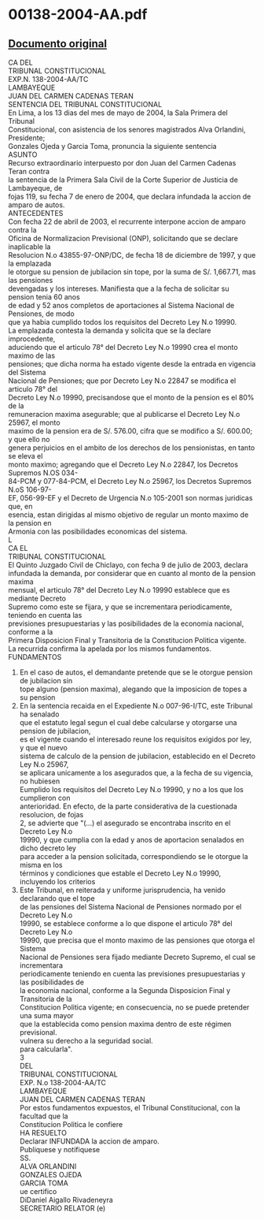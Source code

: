 
00138-2004-AA.pdf
=================
  
[Documento original](https://tc.gob.pe/jurisprudencia/2004/00138-2004-AA.pdf)  
---  
CA DEL  
TRIBUNAL CONSTITUCIONAL  
EXP.N. 138-2004-AA/TC  
LAMBAYEQUE  
JUAN DEL CARMEN CADENAS TERAN  
SENTENCIA DEL TRIBUNAL CONSTITUCIONAL  
En Lima, a los 13 dias del mes de mayo de 2004, la Sala Primera del Tribunal  
Constitucional, con asistencia de los senores magistrados Alva Orlandini, Presidente;  
Gonzales Ojeda y Garcia Toma, pronuncia la siguiente sentencia  
ASUNTO  
Recurso extraordinario interpuesto por don Juan del Carmen Cadenas Teran contra  
la sentencia de la Primera Sala Civil de la Corte Superior de Justicia de Lambayeque, de  
fojas 119, su fecha 7 de enero de 2004, que declara infundada la accion de amparo de autos.  
ANTECEDENTES  
Con fecha 22 de abril de 2003, el recurrente interpone accion de amparo contra la  
Oficina de Normalizacion Previsional (ONP), solicitando que se declare inaplicable la  
Resolucion N.o 43855-97-ONP/DC, de fecha 18 de diciembre de 1997, y que la emplazada  
le otorgue su pension de jubilacion sin tope, por la suma de S/. 1,667.71, mas las pensiones  
devengadas y los intereses. Manifiesta que a la fecha de solicitar su pension tenia 60 anos  
de edad y 52 anos completos de aportaciones al Sistema Nacional de Pensiones, de modo  
que ya habia cumplido todos los requisitos del Decreto Ley N.o 19990.  
La emplazada contesta la demanda y solicita que se la declare improcedente,  
aduciendo que el articulo 78° del Decreto Ley N.o 19990 crea el monto maximo de las  
pensiones; que dicha norma ha estado vigente desde la entrada en vigencia del Sistema  
Nacional de Pensiones; que por Decreto Ley N.o 22847 se modifica el articulo 78° del  
Decreto Ley N.o 19990, precisandose que el monto de la pension es el 80% de la  
remuneracion maxima asegurable; que al publicarse el Decreto Ley N.o 25967, el monto  
maximo de la pension era de S/. 576.00, cifra que se modifico a S/. 600.00; y que ello no  
genera perjuicios en el ambito de los derechos de los pensionistas, en tanto se eleva el  
monto maximo; agregando que el Decreto Ley N.o 22847, los Decretos Supremos N.OS 034-  
84-PCM y 077-84-PCM, el Decreto Ley N.o 25967, los Decretos Supremos N.oS 106-97-  
EF, 056-99-EF y el Decreto de Urgencia N.o 105-2001 son normas juridicas que, en  
esencia, estan dirigidas al mismo objetivo de regular un monto maximo de la pension en  
Armonia con las posibilidades economicas del sistema.  
L  
CA EL  
TRIBUNAL CONSTITUCIONAL  
El Quinto Juzgado Civil de Chiclayo, con fecha 9 de julio de 2003, declara  
infundada la demanda, por considerar que en cuanto al monto de la pension maxima  
mensual, el articulo 78° del Decreto Ley N.o 19990 establece que es mediante Decreto  
Supremo como este se fijara, y que se incrementara periodicamente, teniendo en cuenta las  
previsiones presupuestarias y las posibilidades de la economia nacional, conforme a la  
Primera Disposicion Final y Transitoria de la Constitucion Politica vigente.  
La recurrida confirma la apelada por los mismos fundamentos.  
FUNDAMENTOS  
1. En el caso de autos, el demandante pretende que se le otorgue pension de jubilacion sin  
tope alguno (pension maxima), alegando que la imposicion de topes a su pension  
2. En la sentencia recaida en el Expediente N.o 007-96-I/TC, este Tribunal ha senalado  
que el estatuto legal segun el cual debe calcularse y otorgarse una pension de jubilacion,  
es el vigente cuando el interesado reune los requisitos exigidos por ley, y que el nuevo  
sistema de calculo de la pension de jubilacion, establecido en el Decreto Ley N.o 25967,  
se aplicara unicamente a los asegurados que, a la fecha de su vigencia, no hubiesen  
Eumplido los requisitos del Decreto Ley N.o 19990, y no a los que los cumplieron con  
anterioridad. En efecto, de la parte considerativa de la cuestionada resolucion, de fojas  
2, se advierte que "(...) el asegurado se encontraba inscrito en el Decreto Ley N.o  
19990, y que cumplia con la edad y anos de aportacion senalados en dicho decreto ley  
para acceder a la pension solicitada, correspondiendo se le otorgue la misma en los  
términos y condiciones que estable el Decreto Ley N.o 19990, incluyendo los criterios  
3. Este Tribunal, en reiterada y uniforme jurisprudencia, ha venido declarando que el tope  
de las pensiones del Sistema Nacional de Pensiones normado por el Decreto Ley N.o  
19990, se establece conforme a lo que dispone el articulo 78° del Decreto Ley N.o  
19990, que precisa que el monto maximo de las pensiones que otorga el Sistema  
Nacional de Pensiones sera fijado mediante Decreto Supremo, el cual se incrementara  
periodicamente teniendo en cuenta las previsiones presupuestarias y las posibilidades de  
la economia nacional, conforme a la Segunda Disposicion Final y Transitoria de la  
Constitucion Politica vigente; en consecuencia, no se puede pretender una suma mayor  
que la establecida como pension maxima dentro de este régimen previsional.  
vulnera su derecho a la seguridad social.  
para calcularla".  
3  
DEL  
TRIBUNAL CONSTITUCIONAL  
EXP. N.o 138-2004-AA/TC  
LAMBAYEQUE  
JUAN DEL CARMEN CADENAS TERAN  
Por estos fundamentos expuestos, el Tribunal Constitucional, con la facultad que la  
Constitucion Politica le confiere  
HA RESUELTO  
Declarar INFUNDADA la accion de amparo.  
Publiquese y notifiquese  
SS.  
ALVA ORLANDINI  
GONZALES OJEDA  
GARCIA TOMA  
ue certifico  
DiDaniel Aigallo Rivadeneyra  
SECRETARIO RELATOR (e)